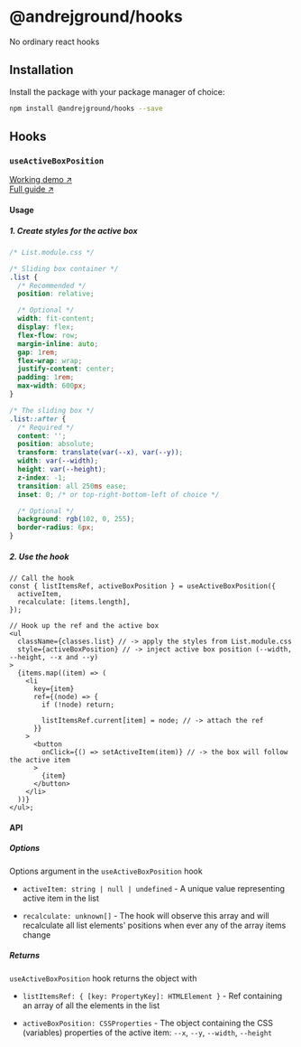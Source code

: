 # @andrejground/hooks

No ordinary react hooks

## Installation

Install the package with your package manager of choice:

```sh
npm install @andrejground/hooks --save
```

## Hooks

### `useActiveBoxPosition`

<a href="https://stackblitz.com/edit/andrejground-react-sliding-box?file=src%2Fcomponents%2FList.tsx,src%2Fhooks%2FuseActiveBoxPosition.ts" target="_blank">Working demo &#8599;</a>
<br />
<a href="https://andrejground.com/articles/sliding-box-over-the-active-item" target="_blank">Full guide &#8599;</a>

#### Usage

##### 1. Create styles for the active box

```css
/* List.module.css */

/* Sliding box container */
.list {
  /* Recommended */
  position: relative;

  /* Optional */
  width: fit-content;
  display: flex;
  flex-flow: row;
  margin-inline: auto;
  gap: 1rem;
  flex-wrap: wrap;
  justify-content: center;
  padding: 1rem;
  max-width: 600px;
}

/* The sliding box */
.list::after {
  /* Required */
  content: '';
  position: absolute;
  transform: translate(var(--x), var(--y));
  width: var(--width);
  height: var(--height);
  z-index: -1;
  transition: all 250ms ease;
  inset: 0; /* or top-right-bottom-left of choice */

  /* Optional */
  background: rgb(102, 0, 255);
  border-radius: 6px;
}
```

##### 2. Use the hook

```tsx
// Call the hook
const { listItemsRef, activeBoxPosition } = useActiveBoxPosition({
  activeItem,
  recalculate: [items.length],
});

// Hook up the ref and the active box
<ul
  className={classes.list} // -> apply the styles from List.module.css
  style={activeBoxPosition} // -> inject active box position (--width, --height, --x and --y)
>
  {items.map((item) => (
    <li
      key={item}
      ref={(node) => {
        if (!node) return;

        listItemsRef.current[item] = node; // -> attach the ref
      }}
    >
      <button
        onClick={() => setActiveItem(item)} // -> the box will follow the active item
      >
        {item}
      </button>
    </li>
  ))}
</ul>;
```

#### API

##### Options

Options argument in the `useActiveBoxPosition` hook

- `activeItem: string | null | undefined` - A unique value representing active item in the list

- `recalculate: unknown[]` - The hook will observe this array and will recalculate all list elements' positions when ever any of the array items change

##### Returns

`useActiveBoxPosition` hook returns the object with

- `listItemsRef: { [key: PropertyKey]: HTMLElement }` - Ref containing an array of all the elements in the list

- `activeBoxPosition: CSSProperties` - The object containing the CSS (variables) properties of the active item: `--x`, `--y`, `--width`, `--height`
